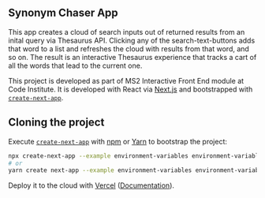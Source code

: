 ## Synonym Chaser App

This app creates a cloud of search inputs out of returned results from an inital query via Thesaurus API. Clicking any of the search-text-buttons adds that word to a list and refreshes the cloud with results from that word, and so on. The result is an interactive Thesaurus experience that tracks a cart of all the words that lead to the current one.

This project is developed as part of MS2 Interactive Front End module at Code Institute. It is developed with React via [Next.js](https://nextjs.org/) and bootstrapped with [`create-next-app`](https://github.com/vercel/next.js/tree/canary/packages/create-next-app).

## Cloning the project

Execute [`create-next-app`](https://github.com/vercel/next.js/tree/canary/packages/create-next-app) with [npm](https://docs.npmjs.com/cli/init) or [Yarn](https://yarnpkg.com/lang/en/docs/cli/create/) to bootstrap the project:

```bash
npx create-next-app --example environment-variables environment-variables-app
# or
yarn create next-app --example environment-variables environment-variables-app
```

Deploy it to the cloud with [Vercel](https://vercel.com/import?filter=next.js&utm_source=github&utm_medium=readme&utm_campaign=next-example) ([Documentation](https://nextjs.org/docs/deployment)).

